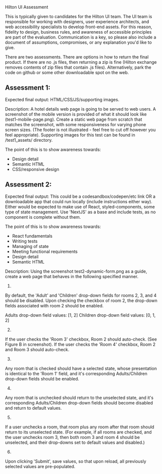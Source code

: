 Hilton UI Assessment

This is typically given to candidates for the Hilton UI team.  The UI team is responsible for working with designers, user experience architects, and web accessibility specialists to develop front-end assets.  For this reason, fidelity to design, business rules, and awareness of accessible principles are part of the evaluation.  Communication is a key, so please also include a document of assumptions, compromises, or any explanation you'd like to give.

There are two assessments.  There are options in how to return the final product.  If there are no .js files, then returning a zip is fine (Hilton exchange removes contents of zip files that contain .js files).  Alternatively, park the code on github or some other downloadable spot on the web.


Assessment 1:
--------------
Expected final output:
HTML/CSS/JS/supporting images.

Description:
A hotel details web page is going to be served to web users.  A screenshot of the mobile version is provided of what it should look like (test1-mobile-page.png).  Create a static web page from scratch that matches the screenshot, with some responsiveness for varying phone screen sizes.  (The footer is not illustrated - feel free to cut off however you feel appropriate).  Supporting images for this test can be found in /test1_assets/ directory.

The point of this is to show awareness towards:
- Design detail
- Semantic HTML 
- CSS/responsive design


Assessment 2:
--------------
Expected final output:
This could be a codesandbox/codepen/etc link OR a downloadable app that could run locally (include instructions either way). Either would be expected to make use of React, styled-components, some type of state management. Use 'NextJS' as a base and include tests, as no component is complete without them.

The point of this is to show awareness towards:
- React fundamentals
- Writing tests
- Managing of state
- Meeting functional requirements
- Design detail
- Semantic HTML 


Description:
Using the screenshot test2-dynamic-form.png as a guide, create a web page that behaves in the following specified manner.

1.
By default, the 'Adult' and 'Children' drop-down fields for rooms 2, 3, and 4 should be disabled.  Upon checking the checkbox of room 2, the drop-down fields associated with room 2 should be enabled.  

Adults drop-down field values: [1, 2]
Children drop-down field values: [0, 1, 2]

2.
If the user checks the 'Room 3' checkbox, Room 2 should auto-check. (See Figure B in screenshot). If the user checks the 'Room 4' checkbox, Room 2 and Room 3 should auto-check.

3.
Any room that is checked should have a selected state, whose presentation is identical to the 'Room 1' field, and it's corresponding Adults/Children drop-down fields should be enabled.

4.
Any room that is unchecked should return to the unselected state, and it's corresponding Adults/Children drop-down fields should become disabled and return to default values.

5.
If a user unchecks a room, that room plus any room after that room should return to its unselected state.  (For example, if all rooms are checked, and the user unchecks room 3, then both room 3 and room 4 should be unselected, and their drop-downs set to default values and disabled.)

6.
Upon clicking 'Submit', save values, so that upon reload, all previously selected values are pre-populated.
